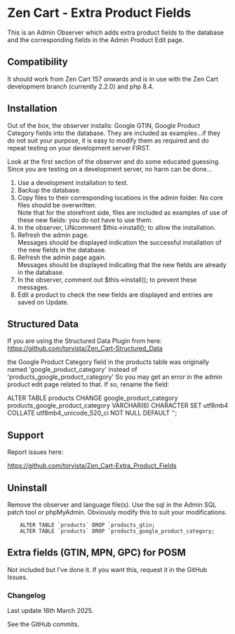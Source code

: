 # Zen Cart - Extra Product Fields

This is an Admin Observer which adds extra product fields to the database and the corresponding fields in the Admin Product Edit page.

## Compatibility
It should work from Zen Cart 157 onwards and is in use with the Zen Cart development branch (currently 2.2.0) and php 8.4.

## Installation
Out of the box, the observer installs:
Google GTIN, Google Product Category fields into the database.
They are included as examples...if they do not suit your purpose, it is easy to modify them as required and do repeat testing on your development server FIRST.

Look at the first section of the observer and do some educated guessing. Since you are testing on a development server, no harm can be done...

1. Use a development installation to test.
2. Backup the database.
3. Copy files to their corresponding locations in the admin folder. No core files should be overwritten.  
Note that for the storefront side, files are included as examples of use of these new fields: you do not have to use them.
4. In the observer, UNcomment
$this->install();
to allow the installation.
5. Refresh the admin page.  
Messages should be displayed indication the successful installation of the new fields in the database.
6. Refresh the admin page again.  
Messages should be displayed indicating that the new fields are already in the database.
7. In the observer, comment out
$this->install();
to prevent these messages.
8. Edit a product to check the new fields are displayed and entries are saved on Update.

## Structured Data
If you are using the Structured Data Plugin from here:
https://github.com/torvista/Zen_Cart-Structured_Data

the Google Product Category field in the products table was originally named 
'google_product_category'
instead of
'products_google_product_category'
So you may get an error in the admin product edit page related to that. If so, rename the field:

ALTER TABLE products CHANGE google_product_category products_google_product_category VARCHAR(6) CHARACTER SET utf8mb4 COLLATE utf8mb4_unicode_520_ci NOT NULL DEFAULT '';

## Support
Report issues here:

https://github.com/torvista/Zen_Cart-Extra_Product_Fields

## Uninstall
Remove the observer and language file(s).
Use the sql in the Admin SQL patch tool or phpMyAdmin. Obviously modify this to suit your modifications.


        ALTER TABLE `products` DROP `products_gtin;
        ALTER TABLE `products` DROP `products_google_product_category;


## Extra fields (GTIN, MPN, GPC) for POSM
Not included but I've done it. If you want this, request it in the GitHub Issues.

### Changelog
Last update 16th March 2025.

See the GitHub commits.


